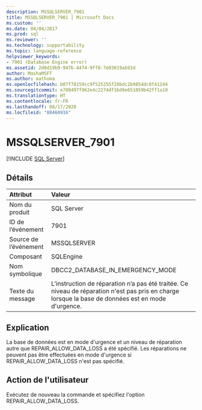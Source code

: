 ```yaml
---
description: MSSQLSERVER_7901
title: MSSQLSERVER_7901 | Microsoft Docs
ms.custom: ''
ms.date: 04/04/2017
ms.prod: sql
ms.reviewer: ''
ms.technology: supportability
ms.topic: language-reference
helpviewer_keywords:
- 7901 (Database Engine error)
ms.assetid: 2d0d19b9-947b-4474-9ff8-7e03019ab93d
author: MashaMSFT
ms.author: mathoma
ms.openlocfilehash: b07f78159cc9f525255f28bdc2b9854dc0f41244
ms.sourcegitcommit: e700497f962e4c2274df16d9e651059b42ff1a10
ms.translationtype: HT
ms.contentlocale: fr-FR
ms.lasthandoff: 08/17/2020
ms.locfileid: "88460916"
---
```

# <a name="mssqlserver_7901"></a>MSSQLSERVER_7901
 [!INCLUDE [SQL Server](../../includes/applies-to-version/sqlserver.md)]
  
## <a name="details"></a>Détails  
  
| Attribut | Valeur |  
| :-------- | :---- |  
|Nom du produit|SQL Server|  
|ID de l’événement|7901|  
|Source de l’événement|MSSQLSERVER|  
|Composant|SQLEngine|  
|Nom symbolique|DBCC2_DATABASE_IN_EMERGENCY_MODE|  
|Texte du message|L’instruction de réparation n’a pas été traitée. Ce niveau de réparation n'est pas pris en charge lorsque la base de données est en mode d'urgence.|  
  
## <a name="explanation"></a>Explication  
La base de données est en mode d'urgence et un niveau de réparation autre que REPAIR_ALLOW_DATA_LOSS a été spécifié. Les réparations ne peuvent pas être effectuées en mode d'urgence si REPAIR_ALLOW_DATA_LOSS n'est pas spécifié.  
  
## <a name="user-action"></a>Action de l'utilisateur  
Exécutez de nouveau la commande et spécifiez l'option REPAIR_ALLOW_DATA_LOSS.  
  
